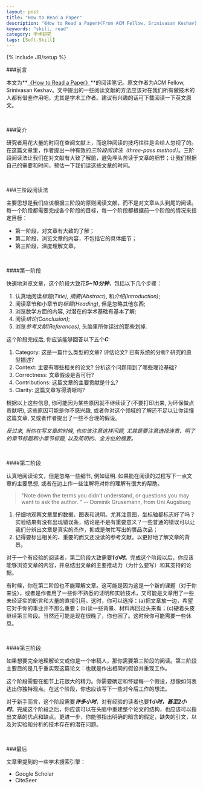 ```yaml
---
layout: post
title: "How to Read a Paper"
description: "《How to Read a Paper》(From ACM Fellow, Srinivasan Keshav)读后笔记"
keywords: "skill, read"
category: 学术研究
tags: [Soft-Skill]
---
```

{% include JB/setup %}

###前言

本文为**[《How to Read a Paper》](http://pan.baidu.com/share/link?shareid=1794101145&uk=4130601504 "How to Read a Paper")**的阅读笔记。原文作者为ACM Fellow, Srinivasan Keshav。文中提出的一些阅读文献的方法应该对在我们所有做技术的人都有借鉴作用吧，尤其是学术工作者。建议有兴趣的话可下载阅读一下英文原文。

<br/>

###简介

研究者用花大量的时间在查阅文献上，而这种阅读的技巧往往是会给人忽视了的。在这篇文章里，作者提出一种有效的*三阶段阅读法（three-pass method）*。三阶段阅读法让我们在对文献有大致了解前，避免埋头苦读于文章的细节；让我们根据自己的需要和时间，预估一下我们读这些文章的时间。

<!-- more -->

<br/>

###三阶段阅读法

主要思想是我们应该根据三阶段的原则阅读文献，而不是对文章从头到尾的阅读。每一个阶段都需要完成各个阶段的目标，每一个阶段都根据前一个阶段的情况来指定目标：

- 第一阶段，对文章有大致的了解；
- 第二阶段，浏览文章的内容，不包括它的具体细节；
- 第三阶段，深度理解文章。

<br/>

####第一阶段

快速地浏览文章，这个阶段大致花***5~10分钟***，包括以下几个步骤：

1. 认真地阅读*标题(Title)*, *摘要(Abstract)*, 和*介绍(Introduction)*;
2. 阅读章节和小章节的*标题(Heading)*, 但是忽略其他东西;
3. 浏览数学方面的内容, 对潜在的学术基础有基本了解;
4. 阅读*结论(Conclusion)*;
5. 浏览*参考文献(References)*, 头脑里所你读过的那些划掉.

这个阶段完成后, 你应该能够回答以下五个***C***:

1. Category: 这是一篇什么类型的文章? 评估论文? 已有系统的分析? 研究的原型描述?
2. Context: 主要有哪些相关的论文? 分析这个问题用到了哪些理论基础?
3. Correctness: 文章假设是否可行?
4. Contributions: 这篇文章的主要贡献是什么?
5. Clarity: 这篇文章写得清晰吗?

根据以上这些信息, 你可能因为某些原因就不继续读了(不要打印出来, 为环保做点贡献吧), 这些原因可能是你不感兴趣, 或者你对这个领域的了解还不足以让你读懂这篇文章, 又或者作者提出了一些不合理的假设。

*反过来, 当你在写文章的时候, 也应该注意这样问题, 尤其是要注意选择连贯、明了的章节标题和小章节标题, 以及简明的、全方位的摘要。*

<br/>

####第二阶段

认真地阅读论文，但是忽略一些细节, 例如证明. 如果能在阅读的过程写下一点文章的主要思想, 或者在边上作一些注解将对你的理解有很大的帮助。

> "Note down the terms you didn't understand, or questions you may want to ask the author. " -- Dominik Grusemann, from Uni Augsburg 

1. 仔细地观察文章里的数据、图表和说明。尤其注意图，坐标轴都标志好了吗？实验结果有没有出现错误条，结论是不是有重要意义？一些普通的错误可以让我们分辨出文章是真实的杰作，抑或是匆忙写出的赝品次品；
2. 记得要标出相关的、重要的而又还没读的参考文献，以更好地了解文章的背景。

对于一个有经验的阅读者，第二阶段大致需要***1小时***。完成这个阶段以后，你应该能够浏览文章的内容，并总结出文章的主要推动力（为什么要写）和其支持的论据。

有时候，你在第二阶段也不能理解文章。这可能是因为这是一个新的课题（对于你来说），或者是作者用了一些你不熟悉的证明和实验技术，又可能是文章用了一些未经证实的断言和大量的直接引用。这时，你可以选择：(a)把文章放一边，希望它对于你的事业并不那么重要；(b)读一些背景、材料再回过头来看；(c)硬着头皮继续第三阶段。当然还可能是现在很晚了，你也困了。这时候你可能需要一些休息。

<br/>

####第三阶段

如果想要完全地理解论文或你是一个审稿人，那你需要第三阶段的阅读。第三阶段主要目的是几乎重实现这篇论文：也就是作出相同的假设并重现工作。

这个阶段需要在细节上花很大的精力。你需要确定和怀疑每一个假设，想像如何表达出你独特观点。在这个阶段，你也应该写下一些对今后工作的想法。

对于新手而言，这个阶段需要***许多小时***，对有经验的读者也要***1小时，甚至2小时***。完成这个阶段之后，你应该可以在头脑中重建整个论文的结构，也应该可以指出文章的优点和缺点。更进一步，你能够指出明确的暗含的假定，缺失的引文，以及对实验和分析的技术存在的潜在问题。

<br/>

###最后

文章里提到的一些学术搜索引擎：

- Google Scholar
- CiteSeer
